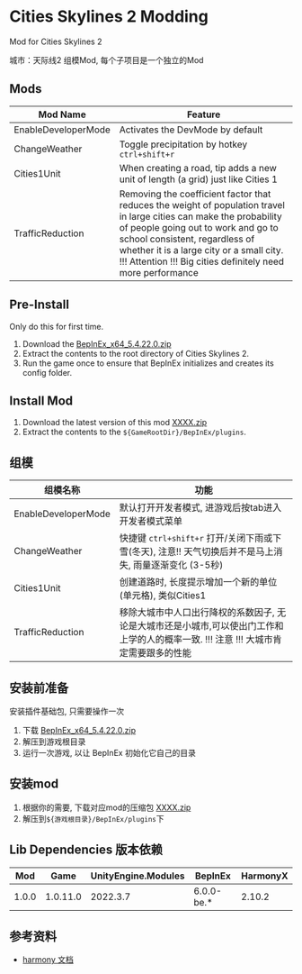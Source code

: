 # Cities Skylines 2 Modding
Mod for Cities Skylines 2

城市：天际线2 组模Mod, 每个子项目是一个独立的Mod

## Mods

| Mod Name                    | Feature                                                                                                                                                                                                                                  |
|-----------------------------|------------------------------------------------------------------------------------------------------------------------------------------------------------------------------------------------------------------------------------------|
| EnableDeveloperMode         | Activates the DevMode by default                                                                                                                                                                                                         |
| ChangeWeather               | Toggle precipitation by hotkey `ctrl+shift+r`                                                                                                                                                                                            |
| Cities1Unit                 | When creating a road, tip adds a new unit of length (a grid) just like Cities 1                                                                                                                                                          |
| TrafficReduction            | Removing the coefficient factor that reduces the weight of population travel in large cities can make the probability of people going out to work and go to school consistent, regardless of whether it is a large city or a small city. !!! Attention !!! Big cities definitely need more performance|

## Pre-Install
Only do this for first time.
1. Download the [BepInEx_x64_5.4.22.0.zip](https://github.com/BepInEx/BepInEx/releases/tag/v5.4.22)
2. Extract the contents to the root directory of Cities Skylines 2.
3. Run the game once to ensure that BepInEx initializes and creates its config folder.

## Install Mod
1. Download the latest version of this mod [XXXX.zip](https://github.com/pangliang/Cities-Skyline2-Mods/releases)
2. Extract the contents to the `${GameRootDir}/BepInEx/plugins`.

## 组模

| 组模名称             | 功能                                                                         |
|---------------------|----------------------------------------------------------------------------|
| EnableDeveloperMode | 默认打开开发者模式, 进游戏后按tab进入开发者模式菜单                                               |
| ChangeWeather       | 快捷键 `ctrl+shift+r` 打开/关闭下雨或下雪(冬天), 注意!! 天气切换后并不是马上消失, 雨量逐渐变化 (3-5秒)        |
| Cities1Unit         | 创建道路时, 长度提示增加一个新的单位(单元格), 类似Cities1                                        |
| TrafficReduction    | 移除大城市中人口出行降权的系数因子, 无论是大城市还是小城市,可以使出门工作和上学的人的概率一致.  !!! 注意 !!! 大城市肯定需要跟多的性能 |

## 安装前准备
安装插件基础包, 只需要操作一次
1. 下载 [BepInEx_x64_5.4.22.0.zip](https://github.com/BepInEx/BepInEx/releases/tag/v5.4.22)
2. 解压到游戏根目录
3. 运行一次游戏, 以让 BepInEx 初始化它自己的目录

## 安装mod
1. 根据你的需要, 下载对应mod的压缩包 [XXXX.zip](https://github.com/pangliang/Cities-Skyline2-Mods/releases)
2. 解压到`${游戏根目录}/BepInEx/plugins`下

## Lib Dependencies 版本依赖
| Mod      | Game       | UnityEngine.Modules   | BepInEx    | HarmonyX  |
| -------- | -------    | -------               |------------| -------   |
| 1.0.0    | 1.0.11.0   | 2022.3.7              | 6.0.0-be.* | 2.10.2    |

## 参考资料
* [harmony 文档](https://harmony.pardeike.net/articles/intro.html)